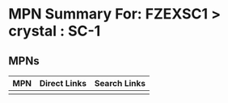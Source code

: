 



# MPN Summary For: FZEXSC1 > crystal : SC-1

## MPNs
  

|MPN|Direct Links|Search Links|
| :--- | :--- | :--- |
||||
